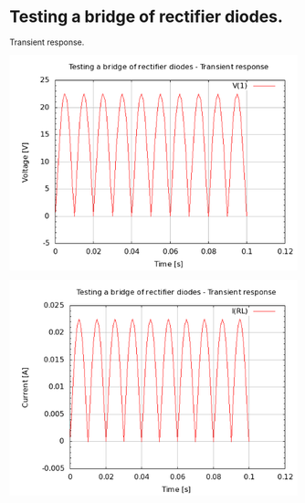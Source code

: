 # Testing a bridge of rectifier diodes.

Transient response.

![lc_test voltage transient response](lc_test_V.png)

![lc_test current transient response](lc_test_I.png)

